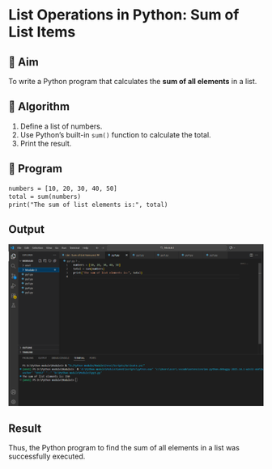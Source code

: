 # List Operations in Python: Sum of List Items

## 🎯 Aim
To write a Python program that calculates the **sum of all elements** in a list.

## 🧠 Algorithm
1. Define a list of numbers.
2. Use Python’s built-in `sum()` function to calculate the total.
3. Print the result.

## 🧾 Program
```
numbers = [10, 20, 30, 40, 50]
total = sum(numbers)
print("The sum of list elements is:", total)
```

## Output
![alt text](<Screenshot 2025-10-20 141644.png>)

## Result
Thus, the Python program to find the sum of all elements in a list was successfully executed.
